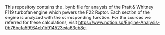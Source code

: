 This repository contains the .ipynb file for analysis of the Pratt & Whitney F119 turbofan engine which powers the F22 Raptor.
Each section of the engine is analyzed with the corresponding function.
For the sources we referred for these calculations, visit https://www.notion.so/Engine-Analysis-0b76bcfa59934cb1b914523eda63cb8e.